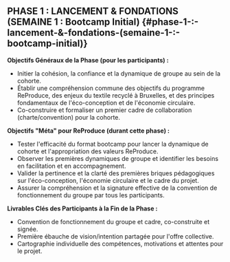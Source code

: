 ## PHASE 1 : LANCEMENT & FONDATIONS (SEMAINE 1 : Bootcamp Initial) {#phase-1-:-lancement-&-fondations-(semaine-1-:-bootcamp-initial)}

**Objectifs Généraux de la Phase (pour les participants) :**

* Initier la cohésion, la confiance et la dynamique de groupe au sein de la cohorte.  
* Établir une compréhension commune des objectifs du programme ReProduce, des enjeux du textile recyclé à Bruxelles, et des principes fondamentaux de l'éco-conception et de l'économie circulaire.  
* Co-construire et formaliser un premier cadre de collaboration (charte/convention) pour la cohorte.

**Objectifs "Méta" pour ReProduce (durant cette phase) :**

* Tester l'efficacité du format bootcamp pour lancer la dynamique de cohorte et l'appropriation des valeurs ReProduce.  
* Observer les premières dynamiques de groupe et identifier les besoins en facilitation et en accompagnement.  
* Valider la pertinence et la clarté des premières briques pédagogiques sur l'éco-conception, l'économie circulaire et le cadre du projet.  
* Assurer la compréhension et la signature effective de la convention de fonctionnement du groupe par tous les participants.

**Livrables Clés des Participants à la Fin de la Phase :**

* Convention de fonctionnement du groupe et cadre, co-construite et signée.  
* Première ébauche de vision/intention partagée pour l'offre collective.  
* Cartographie individuelle des compétences, motivations et attentes pour le projet.
